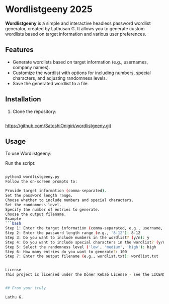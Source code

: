 # Wordlistgeeny 2025

**Wordlistgeeny** is a simple and interactive headless password wordlist generator, created by Lathusan G. It allows you to generate custom wordlists based on target information and various user preferences.

## Features

- Generate wordlists based on target information (e.g., usernames, company names).
- Customize the wordlist with options for including numbers, special characters, and adjusting randomness levels.
- Save the generated wordlist to a file.

## Installation

1. Clone the repository:
   ```bash
 https://github.com/SatoshiOnigiri/wordlistgeeny.git

## Usage
To use Wordlistgeeny:

Run the script:

   ```bash

python3 wordlistgeeny.py
Follow the on-screen prompts to:

Provide target information (comma-separated).
Set the password length range.
Choose whether to include numbers and special characters.
Set the randomness level.
Specify the number of entries to generate.
Choose the output filename.
Example
   ```bash
Step 1: Enter the target information (comma-separated, e.g., username, company, etc.): johndoe,companyxyz
Step 2: Enter the password length range (e.g., '8-12'): 8-12
Step 3: Do you want to include numbers in the wordlist? (y/n): y
Step 4: Do you want to include special characters in the wordlist? (y/n): y
Step 5: Select the randomness level ('low', 'medium', 'high'): high
Step 6: How many entries do you want to generate?: 100
Step 7: Enter the output filename (e.g., wordlist.txt): wordlist.txt


License
This project is licensed under the Döner Kebab License - see the LICENSE file for details.


## From your truly 

Lathu G.
